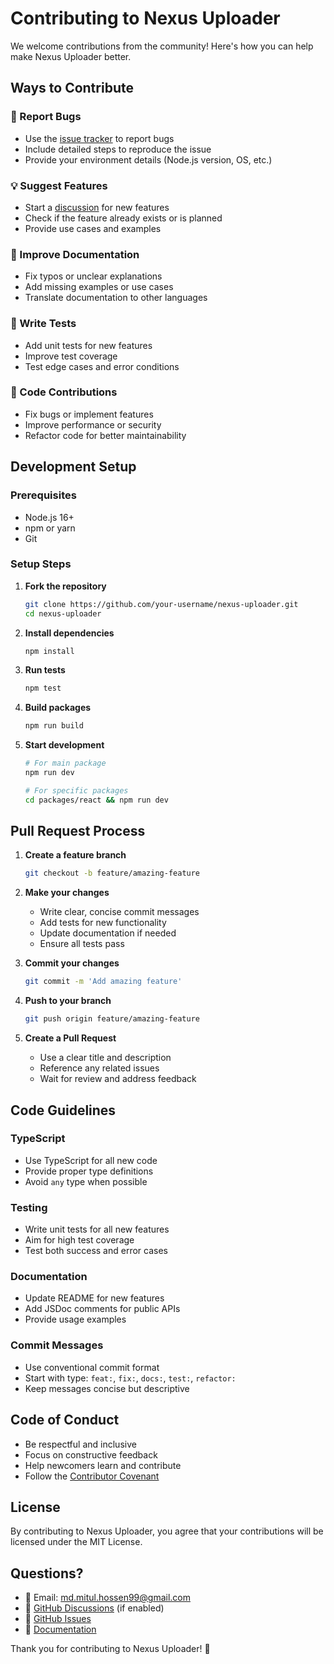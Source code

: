 # Contributing to Nexus Uploader

We welcome contributions from the community! Here's how you can help make Nexus Uploader better.

## Ways to Contribute

### 🐛 Report Bugs
- Use the [issue tracker](https://github.com/mdmitulhossen/nexus-uploader/issues) to report bugs
- Include detailed steps to reproduce the issue
- Provide your environment details (Node.js version, OS, etc.)

### 💡 Suggest Features
- Start a [discussion](https://github.com/mdmitulhossen/nexus-uploader/discussions) for new features
- Check if the feature already exists or is planned
- Provide use cases and examples

### 📝 Improve Documentation
- Fix typos or unclear explanations
- Add missing examples or use cases
- Translate documentation to other languages

### 🧪 Write Tests
- Add unit tests for new features
- Improve test coverage
- Test edge cases and error conditions

### 🔧 Code Contributions
- Fix bugs or implement features
- Improve performance or security
- Refactor code for better maintainability

## Development Setup

### Prerequisites
- Node.js 16+
- npm or yarn
- Git

### Setup Steps

1. **Fork the repository**
   ```bash
   git clone https://github.com/your-username/nexus-uploader.git
   cd nexus-uploader
   ```

2. **Install dependencies**
   ```bash
   npm install
   ```

3. **Run tests**
   ```bash
   npm test
   ```

4. **Build packages**
   ```bash
   npm run build
   ```

5. **Start development**
   ```bash
   # For main package
   npm run dev

   # For specific packages
   cd packages/react && npm run dev
   ```

## Pull Request Process

1. **Create a feature branch**
   ```bash
   git checkout -b feature/amazing-feature
   ```

2. **Make your changes**
   - Write clear, concise commit messages
   - Add tests for new functionality
   - Update documentation if needed
   - Ensure all tests pass

3. **Commit your changes**
   ```bash
   git commit -m 'Add amazing feature'
   ```

4. **Push to your branch**
   ```bash
   git push origin feature/amazing-feature
   ```

5. **Create a Pull Request**
   - Use a clear title and description
   - Reference any related issues
   - Wait for review and address feedback

## Code Guidelines

### TypeScript
- Use TypeScript for all new code
- Provide proper type definitions
- Avoid `any` type when possible

### Testing
- Write unit tests for all new features
- Aim for high test coverage
- Test both success and error cases

### Documentation
- Update README for new features
- Add JSDoc comments for public APIs
- Provide usage examples

### Commit Messages
- Use conventional commit format
- Start with type: `feat:`, `fix:`, `docs:`, `test:`, `refactor:`
- Keep messages concise but descriptive

## Code of Conduct

- Be respectful and inclusive
- Focus on constructive feedback
- Help newcomers learn and contribute
- Follow the [Contributor Covenant](https://www.contributor-covenant.org/)

## License

By contributing to Nexus Uploader, you agree that your contributions will be licensed under the MIT License.

## Questions?

- 📧 Email: md.mitul.hossen99@gmail.com
- 💬 [GitHub Discussions](https://github.com/mdmitulhossen/nexus-uploader/discussions) (if enabled)
- 🐛 [GitHub Issues](https://github.com/mdmitulhossen/nexus-uploader/issues)
- 📖 [Documentation](./docs/)

Thank you for contributing to Nexus Uploader! 🎉